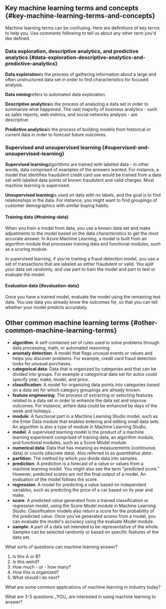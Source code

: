 ## Key machine learning terms and concepts {#key-machine-learning-terms-and-concepts}

Machine learning terms can be confusing. Here are definitions of key terms to help you. Use comments following to tell us about any other term you'd like defined.

### Data exploration, descriptive analytics, and predictive analytics {#data-exploration-descriptive-analytics-and-predictive-analytics}

**Data exploration**is the process of gathering information about a large and often unstructured data set in order to find characteristics for focused analysis.

**Data mining**refers to automated data exploration.

**Descriptive analytics**is the process of analyzing a data set in order to summarize what happened. The vast majority of business analytics - such as sales reports, web metrics, and social networks analysis - are descriptive.

**Predictive analytics**is the process of building models from historical or current data in order to forecast future outcomes.

### Supervised and unsupervised learning {#supervised-and-unsupervised-learning}

**Supervised learning**algorithms are trained with labeled data - in other words, data comprised of examples of the answers wanted. For instance, a model that identifies fraudulent credit card use would be trained from a data set with labeled data points of known fraudulent and valid charges. Most machine learning is supervised.

**Unsupervised learning**is used on data with no labels, and the goal is to find relationships in the data. For instance, you might want to find groupings of customer demographics with similar buying habits.

#### Training data {#training-data}

When you train a model from data, you use a known data set and make adjustments to the model based on the data characteristics to get the most accurate answer. In Azure Machine Learning, a model is built from an algorithm module that processes training data and functional modules, such as a scoring module.

In supervised learning, if you're training a fraud detection model, you use a set of transactions that are labeled as either fraudulent or valid. You split your data set randomly, and use part to train the model and part to test or evaluate the model.

#### Evaluation data {#evaluation-data}

Once you have a trained model, evaluate the model using the remaining test data. You use data you already know the outcomes for, so that you can tell whether your model predicts accurately.

## Other common machine learning terms {#other-common-machine-learning-terms}

* **algorithm**: A self-contained set of rules used to solve problems through data processing, math, or automated reasoning.
* **anomaly detection**: A model that flags unusual events or values and helps you discover problems. For example, credit card fraud detection looks for unusual purchases.
* **categorical data**: Data that is organized by categories and that can be divided into groups. For example a categorical data set for autos could specify year, make, model, and price.
* **classification**: A model for organizing data points into categories based on a data set for which category groupings are already known.
* **feature engineering**: The process of extracting or selecting features related to a data set in order to enhance the data set and improve outcomes. For instance, airfare data could be enhanced by days of the week and holidays. 
  .
* **module**: A functional part in a Machine Learning Studio model, such as the Enter Data module that enables entering and editing small data sets. An algorithm is also a type of module in Machine Learning Studio.
* **model**: A supervised learning model is the product of a machine learning experiment comprised of training data, an algorithm module, and functional modules, such as a Score Model module.
* **numerical data**: Data that has meaning as measurements \(continuous data\) or counts \(discrete data\). Also referred to as
  _quantitative data_
  .
* **partition**: The method by which you divide data into samples.
* **prediction**: A prediction is a forecast of a value or values from a machine learning model. You might also see the term "predicted score." However, predicted scores are not the final output of a model. An evaluation of the model follows the score.
* **regression**: A model for predicting a value based on independent variables, such as predicting the price of a car based on its year and make.
* **score**: A predicted value generated from a trained classification or regression model, using the
  Score Model module
  in Machine Learning Studio. Classification models also return a score for the probability of the predicted value. Once you've generated scores from a model, you can evaluate the model's accuracy using the evaluate Model module.
* **sample**: A part of a data set intended to be representative of the whole. Samples can be selected randomly or based on specific features of the data set.

  










What sorts of questions can machine learning answer?

1. Is this A or B?
2. Is this weird?
3. How much - or - how many?
4. How this is organized?
5. What should I do next?

What are some common applications of machine learning in industry today?

 What are 3-5 questions \_YOU\_ are interested in using machine learning to answer?

